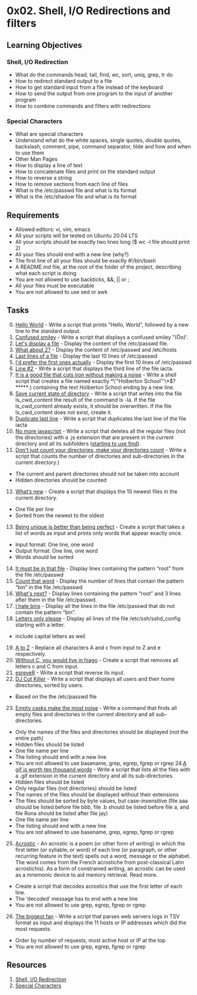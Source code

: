 # 0x02. Shell, I/O Redirections and filters

## Learning Objectives

### Shell, I/O Redirection

- What do the commands head, tail, find, wc, sort, uniq, grep, tr do
- How to redirect standard output to a file
- How to get standard input from a file instead of the keyboard
- How to send the output from one program to the input of another program
- How to combine commands and filters with redirections

### Special Characters

- What are special characters
- Understand what do the white spaces, single quotes, double quotes, backslash, comment, pipe, command separator, tilde and how and when to use them
- Other Man Pages
- How to display a line of text
- How to concatenate files and print on the standard output
- How to reverse a string
- How to remove sections from each line of files
- What is the /etc/passwd file and what is its format
- What is the /etc/shadow file and what is its format

## Requirements

- Allowed editors: vi, vim, emacs
- All your scripts will be tested on Ubuntu 20.04 LTS
- All your scripts should be exactly two lines long ($ wc -l file should print 2)
- All your files should end with a new line (why?)
- The first line of all your files should be exactly #!/bin/bash
- A README.md file, at the root of the folder of the project, describing what each script is doing
- You are not allowed to use backticks, &&, || or ;
- All your files must be executable
- You are not allowed to use sed or awk

## Tasks

0. [Hello World](0-hello_world) - Write a script that prints “Hello, World”, followed by a new line to the standard output.
1. [Confused smiley](1-confused_smiley) - Write a script that displays a confused smiley "(Ôo)'.
2. [Let's display a file](2-hellofile) - Display the content of the /etc/passwd file.
3. [What about 2?](3-twofiles) - Display the content of /etc/passwd and /etc/hosts
4. [Last lines of a file](4-lastlines) - Display the last 10 lines of /etc/passwd
5. [I'd prefer the first ones actually](5-firstlines) - Display the first 10 lines of /etc/passwd
6. [Line #2](6-third_line) - Write a script that displays the third line of the file iacta.
7. [It is a good file that cuts iron without making a noise](7-file) - Write a shell script that creates a file named exactly \*\\'"Holberton School"\'\\*$\?\*\*\*\*\*:) containing the text Holberton School ending by a new line.
8. [Save current state of directory](8-cwd_state) - Write a script that writes into the file ls_cwd_content the result of the command ls -la. If the file ls_cwd_content already exists, it should be overwritten. If the file ls_cwd_content does not exist, create it.
9. [Duplicate last line](9-duplicate_last_line) - Write a script that duplicates the last line of the file iacta
10. [No more javascript](10-no_more_js) - Write a script that deletes all the regular files (not the directories) with a .js extension that are present in the current directory and all its subfolders ([starting to use find](https://www.geeksforgeeks.org/find-command-in-linux-with-examples/)).
11. [Don't just count your directories, make your directories count](11-directories) - Write a script that counts the number of directories and sub-directories in the current directory.)
 - The current and parent directories should not be taken into account
 - Hidden directories should be counted 
12. [What’s new](12-newest_files) - Create a script that displays the 10 newest files in the current directory.
 - One file per line
 - Sorted from the newest to the oldest
13. [Being unique is better than being perfect](13-unique) - Create a script that takes a list of words as input and prints only words that appear exactly once.
 - Input format: One line, one word
 - Output format: One line, one word
 - Words should be sorted
14. [It must be in that file](14-findthatword) - Display lines containing the pattern “root” from the file /etc/passwd
15. [Count that word](15-countthatword) - Display the number of lines that contain the pattern “bin” in the file /etc/passwd
16. [What's next?](16-whatsnext) - Display lines containing the pattern “root” and 3 lines after them in the file /etc/passwd.
17. [I hate bins](17-hidethisword) - Display all the lines in the file /etc/passwd that do not contain the pattern “bin”.
18. [Letters only please](18-letteronly) - Display all lines of the file /etc/ssh/sshd_config starting with a letter.
- include capital letters as well
19. [A to Z](19-AZ) - Replace all characters A and c from input to Z and e respectively.
20. [Without C, you would live in hiago](20-hiago) - Create a script that removes all letters c and C from input.
21. [esreveR](21-reverse) - Write a script that reverse its input.
22. [DJ Cut Killer](22-users_and_homes) - Write a script that displays all users and their home directories, sorted by users.
- Based on the the /etc/passwd file
23. [Empty casks make the most noise](100-empty_casks) - Write a command that finds all empty files and directories in the current directory and all sub-directories.
- Only the names of the files and directories should be displayed (not the entire path)
- Hidden files should be listed
- One file name per line
- The listing should end with a new line
- You are not allowed to use basename, grep, egrep, fgrep or rgrep 
24.[A gif is worth ten thousand words](101-gifs) - Write a script that lists all the files with a .gif extension in the current directory and all its sub-directories.
- Hidden files should be listed
- Only regular files (not directories) should be listed
- The names of the files should be displayed without their extensions
- The files should be sorted by byte values, but case-insensitive (file aaa should be listed before file bbb, file .b should be listed before file a, and file Rona should be listed after file jay)
- One file name per line
- The listing should end with a new line
- You are not allowed to use basename, grep, egrep, fgrep or rgrep
25. [Acrostic](102-acrostic) - An acrostic is a poem (or other form of writing) in which the first letter (or syllable, or word) of each line (or paragraph, or other recurring feature in the text) spells out a word, message or the alphabet. The word comes from the French acrostiche from post-classical Latin acrostichis). As a form of constrained writing, an acrostic can be used as a mnemonic device to aid memory retrieval. Read more.
- Create a script that decodes acrostics that use the first letter of each line.
- The ‘decoded’ message has to end with a new line
- You are not allowed to use grep, egrep, fgrep or rgrep
26. [The biggest fan](103-the_biggest_fan) - Write a script that parses web servers logs in TSV format as input and displays the 11 hosts or IP addresses which did the most requests.
- Order by number of requests, most active host or IP at the top
- You are not allowed to use grep, egrep, fgrep or rgrep


## Resources

1. [Shell, I/O Redirection](http://linuxcommand.org/lc3_lts0070.php)
2. [Special Characters](http://mywiki.wooledge.org/BashGuide/SpecialCharacters)

